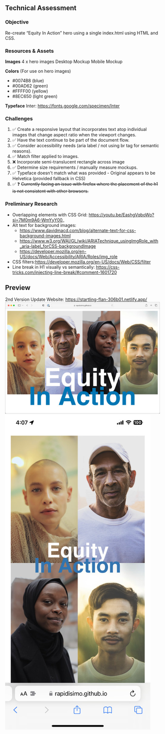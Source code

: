 ## Technical Assessment

### Objective
Re-create “Equity In Action” hero using a single index.html using HTML and CSS.

### Resources & Assets

**Images**
4 x hero images
Desktop Mockup
Mobile Mockup

**Colors** (For use on hero images)
- #0074B8 (blue)
- #00AD62 (green)
- #FFFF00 (yellow)
- #8EC650 (light green)

**Typeface**
Inter: https://fonts.google.com/specimen/Inter

### Challenges
1. ✅ Create a responsive layout that incorporates text atop individual images that change aspect ratio when the viewport changes.
2. ✅ Have the text continue to be part of the document flow.
3. ✅ Consider accessibility needs (aria label / not using br tag for semantic reasons).
4. ✅ Match filter applied to images.
5. ❌ Incorporate semi-translucent rectangle across image
6. ✅ Determine size requirements / manually measure mockups.
7. ✅ Typeface doesn't match what was provided - Original appears to be Helvetica (provided fallback in CSS)
8. ✅ ❓ ~~Currently facing an issue with firefox where the placement of the h1 is not consistent with other browsers.~~

### Preliminary Research
- Overlapping elements with CSS Grid: https://youtu.be/EashgVqboWo?si=7M0m9A6-WmYyY00_
- Alt text for background images:
    - https://www.davidmacd.com/blog/alternate-text-for-css-background-images.html
    - https://www.w3.org/WAI/GL/wiki/ARIATechnique_usingImgRole_with_aria-label_forCSS-backgroundImage
    - https://developer.mozilla.org/en-US/docs/Web/Accessibility/ARIA/Roles/img_role
- CSS filters:https://developer.mozilla.org/en-US/docs/Web/CSS/filter
- Line break in H1 visually vs semantically: https://css-tricks.com/injecting-line-break/#comment-1601720


## Preview
2nd Version Update Website: https://startling-flan-306b01.netlify.app/
![App-Preview](./preview-desktop.jpg)
![App-Preview](./preview-mobile.jpg)
